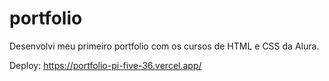 # portfolio
 Desenvolvi meu primeiro portfolio com os cursos de HTML e CSS da Alura.

Deploy: https://portfolio-pi-five-36.vercel.app/
